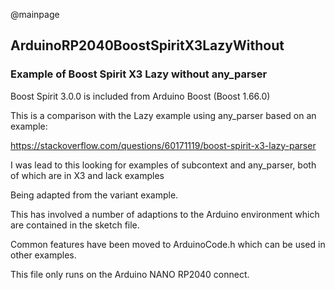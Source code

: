 @mainpage

## ArduinoRP2040BoostSpiritX3LazyWithout

### Example of Boost Spirit X3 Lazy without any_parser

Boost Spirit 3.0.0 is included from Arduino Boost (Boost 1.66.0)

This is a comparison with the Lazy example using any_parser based on an example: 

https://stackoverflow.com/questions/60171119/boost-spirit-x3-lazy-parser

I was lead to this looking for examples of subcontext and any_parser, both of which are in X3 and lack examples

Being adapted from the variant example.

This has involved a number of adaptions to the Arduino environment which are contained in the sketch file.

Common features have been moved to ArduinoCode.h which can be used in other examples.

This file only runs on the Arduino NANO RP2040 connect.
